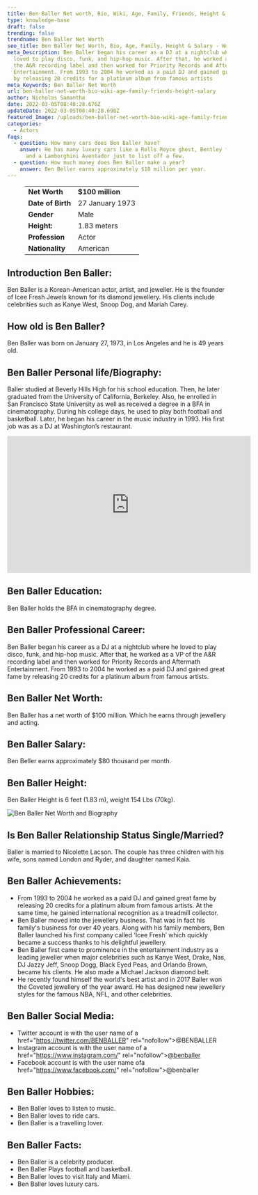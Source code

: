 ```yaml
---
title: Ben Baller Net worth, Bio, Wiki, Age, Family, Friends, Height & Salary
type: knowledge-base
draft: false
trending: false
trendname: Ben Baller Net Worth
seo_title: Ben Baller Net Worth, Bio, Age, Family, Height & Salary - WorthKnow
meta_Description: Ben Baller began his career as a DJ at a nightclub where he
  loved to play disco, funk, and hip-hop music. After that, he worked as a VP of
  the A&R recording label and then worked for Priority Records and Aftermath
  Entertainment. From 1993 to 2004 he worked as a paid DJ and gained great fame
  by releasing 20 credits for a platinum album from famous artists
meta_Keywords: Ben Baller Net Worth
url: ben-baller-net-worth-bio-wiki-age-family-friends-height-salary
author: Nicholas Samantha
date: 2022-03-05T08:40:28.676Z
updateDate: 2022-03-05T08:40:28.698Z
featured_Image: /uploads/ben-baller-net-worth-bio-wiki-age-family-friends-height-and-salary.png
categories:
  - Actors
faqs:
  - question: How many cars does Ben Baller have?
    answer: He has many luxury cars like a Rolls Royce ghost, Bentley flying spur,
      and a Lamborghini Aventador just to list off a few.
  - question: How much money does Ben Baller make a year?
    answer: Ben Beller earns approximately $10 million per year.
---
```

<figure class="wp-block-table is-style-stripes">
  <table>
    <tbody>
      <tr>
        <td>
          <strong>Net Worth</strong>
        </td>
        <td>
          <strong>$100 million</strong>
        </td>
      </tr>
      <tr>
        <td>
          <strong>Date of Birth</strong>
        </td>
        <td>27 January 1973</td>
      </tr>
      <tr>
        <td>
          <strong>Gender</strong>
        </td>
        <td>Male</td>
      </tr>
      <tr>
        <td>
          <strong>Height:</strong>
        </td>
        <td>1.83 meters</td>
      </tr>
      <tr>
        <td>
          <strong>Profession</strong>
        </td>
        <td>Actor</td>
      </tr>
      <tr>
        <td>
          <strong>Nationality</strong>
        </td>
        <td>American</td>
      </tr>
    </tbody>
  </table>
</figure>

## Introduction Ben Baller:

Ben Baller is a Korean-American actor, artist, and jeweller. He is the founder of Icee Fresh Jewels known for its diamond jewellery. His clients include celebrities such as Kanye West, Snoop Dog, and Mariah Carey.

## How old is Ben Baller?

Ben Baller was born on January 27, 1973, in Los Angeles and he is 49 years old.

## Ben Baller Personal life/Biography:

Baller studied at Beverly Hills High for his school education. Then, he later graduated from the University of California, Berkeley. Also, he enrolled in San Francisco State University as well as received a degree in a BFA in cinematography. During his college days, he used to play both football and basketball. Later, he began his career in the music industry in 1993. His first job was as a DJ at Washington’s restaurant.

<iframe width="560" height="315" src="https://www.youtube.com/embed/fYC0AXYfnro" title="YouTube video player" frameborder="0" allow="accelerometer; autoplay; clipboard-write; encrypted-media; gyroscope; picture-in-picture" allowfullscreen></iframe>

## Ben Baller Education:

Ben Baller holds the BFA in cinematography degree.

## Ben Baller Professional Career:

Ben Baller began his career as a DJ at a nightclub where he loved to play disco, funk, and hip-hop music. After that, he worked as a VP of the A&R recording label and then worked for Priority Records and Aftermath Entertainment. From 1993 to 2004 he worked as a paid DJ and gained great fame by releasing 20 credits for a platinum album from famous artists.

## Ben Baller Net Worth:

Ben Baller has a net worth of $100 million. Which he earns through jewellery and acting.

## Ben Baller Salary:

Ben Beller earns approximately $80 thousand per month.

## Ben Baller Height:

Ben Baller Height is 6 feet (1.83 m), weight 154 Lbs (70kg).

![Ben Baller Net Worth and Biography](/uploads/ben-baller-net-worth.png)

## Is Ben Baller Relationship Status Single/Married?

Baller is married to Nicolette Lacson. The couple has three children with his wife, sons named London and Ryder, and daughter named Kaia.

## Ben Baller Achievements:

* From 1993 to 2004 he worked as a paid DJ and gained great fame by releasing 20 credits for a platinum album from famous artists. At the same time, he gained international recognition as a treadmill collector. 
* Ben Baller moved into the jewellery business. That was in fact his family's business for over 40 years. Along with his family members, Ben Baller launched his first company called ‘Icee Fresh’ which quickly became a success thanks to his delightful jewellery.
* Ben Baller first came to prominence in the entertainment industry as a leading jeweller when major celebrities such as Kanye West, Drake, Nas, DJ Jazzy Jeff, Snoop Dogg, Black Eyed Peas, and Orlando Brown, became his clients. He also made a Michael Jackson diamond belt.
* He recently found himself the world's best artist and in 2017 Baller won the Coveted jewellery of the year award. He has designed new jewellery styles for the famous NBA, NFL, and other celebrities.

## Ben Baller Social Media:

* Twitter account is with the user name of a href="https://twitter.com/BENBALLER" rel="nofollow">@BENBALLER</a>
* Instagram account is with the user name of a href="https://www.instagram.com/" rel="nofollow">[@benballer](https://www.instagram.com/benballer/feed/?hl=en)</a>
* Facebook account is with the user name ofa href="https://www.facebook.com/" rel="nofollow">@benballer</a>

## Ben Baller Hobbies:

* Ben Baller loves to listen to music.
* Ben Baller loves to ride cars.
* Ben Baller is a travelling lover.

## Ben Baller Facts:

* Ben Baller is a celebrity producer.
* Ben Baller Plays football and basketball.
* Ben Baller loves to visit Italy and Miami.
* Ben Baller loves luxury cars.